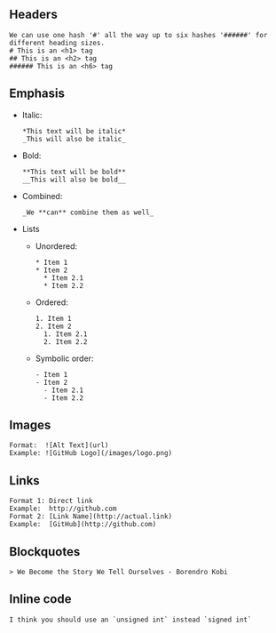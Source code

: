 ## Headers
  ```
  We can use one hash '#' all the way up to six hashes '######' for different heading sizes.
  # This is an <h1> tag
  ## This is an <h2> tag
  ###### This is an <h6> tag
  ```

## Emphasis
- Italic:
  ```  
  *This text will be italic*
  _This will also be italic_
  ```
- Bold:
  ```
  **This text will be bold**
  __This will also be bold__    
  ```
- Combined:
  ```
  _We **can** combine them as well_
  ```

- Lists
  - Unordered:
    ```
    * Item 1
    * Item 2
      * Item 2.1
      * Item 2.2
    ```
  - Ordered:
    ```
    1. Item 1
    2. Item 2
      1. Item 2.1
      2. Item 2.2
    ```
  - Symbolic order:
    ```
    - Item 1
    - Item 2
      - Item 2.1
      - Item 2.2
    ```

## Images
  ```
  Format:  ![Alt Text](url)
  Example: ![GitHub Logo](/images/logo.png)
  ```
    
## Links
  ```
  Format 1: Direct link
  Example:  http://github.com
  Format 2: [Link Name](http://actual.link)
  Example:  [GitHub](http://github.com)
  ```

## Blockquotes
  ```
  > We Become the Story We Tell Ourselves - Borendro Kobi
  ```
    
## Inline code
  ```
  I think you should use an `unsigned int` instead `signed int`
  ```
